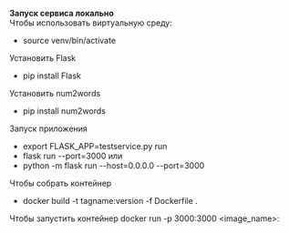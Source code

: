 **Запуск сервиса локально**  
Чтобы использовать виртуальную среду:
- source venv/bin/activate

Установить Flask
- pip install Flask

Установить num2words
- pip install num2words

Запуск приложения
- export FLASK_APP=testservice.py run
- flask run --port=3000
или
- python -m flask run --host=0.0.0.0 --port=3000

Чтобы собрать контейнер
- docker build -t tagname:version -f Dockerfile .  

Чтобы запустить контейнер
docker run -p 3000:3000 <image_name>:<tag> 